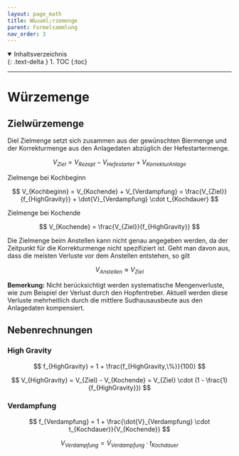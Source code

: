 ```yaml
---
layout: page_math
title: W&uuml;rzemenge
parent: Formelsammlung
nav_order: 3
---
```


<details open markdown="block">
  <summary>
    Inhaltsverzeichnis
  </summary>
  {: .text-delta }
1. TOC
{:toc}
</details>

---

# W&uuml;rzemenge


## Zielw&uuml;rzemenge

Diel Zielmenge setzt sich zusammen aus der gew&uuml;nschten Biermenge und der Korrekturmenge aus den Anlagedaten abz&uuml;glich der Hefestartermenge.

$$ V_{Ziel} = V_{Rezept} - V_{Hefestarter} + V_{KorrekturAnlage} $$

Zielmenge bei Kochbeginn

$$ V_{Kochbeginn} = V_{Kochende} + V_{Verdampfung} = \frac{V_{Ziel}}{f_{HighGravity}} + \dot{V}_{Verdampfung} \cdot t_{Kochdauer} $$

Zielmenge bei Kochende

$$ V_{Kochende} = \frac{V_{Ziel}}{f_{HighGravity}} $$

Die Zielmenge beim Anstellen kann nicht genau angegeben werden, da der Zeitpunkt f&uuml;r die Korrekturmenge nicht spezifiziert ist.
Geht man davon aus, dass die meisten Verluste vor dem Anstellen entstehen, so gilt

$$ V_{Anstellen} \approx  V_{Ziel} $$

**Bemerkung:** Nicht ber&uuml;cksichtigt werden systematische Mengenverluste, wie zum Beispiel der Verlust durch den Hopfentreber.
Aktuell werden diese Verluste mehrheitlich durch die mittlere Sudhausausbeute aus den Anlagedaten kompensiert.

## Nebenrechnungen

### High Gravity

$$ f_{HighGravity} = 1 + \frac{f_{HighGravity,\%}}{100} $$

$$ V_{HighGravity} = V_{Ziel} - V_{Kochende} = V_{Ziel} \cdot (1 - \frac{1}{f_{HighGravity}}) $$

### Verdampfung

$$ f_{Verdampfung} = 1 + \frac{\dot{V}_{Verdampfung} \cdot t_{Kochdauer}}{V_{Kochende}} $$

$$ V_{Verdampfung} = \dot{V}_{Verdampfung} \cdot t_{Kochdauer} $$
